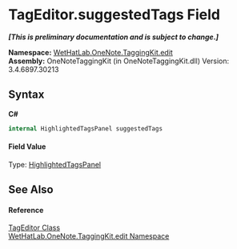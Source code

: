 # TagEditor.suggestedTags Field
 _**\[This is preliminary documentation and is subject to change.\]**_

**Namespace:**&nbsp;<a href="60ca3730-00cd-fce3-4009-523f3952fd9e">WetHatLab.OneNote.TaggingKit.edit</a><br />**Assembly:**&nbsp;OneNoteTaggingKit (in OneNoteTaggingKit.dll) Version: 3.4.6897.30213

## Syntax

**C#**<br />
``` C#
internal HighlightedTagsPanel suggestedTags
```


#### Field Value
Type: <a href="1ffdd49a-8be7-2721-c076-b0ac663ecd27">HighlightedTagsPanel</a>

## See Also


#### Reference
<a href="6765a162-e3fb-2908-aff7-cf593766521d">TagEditor Class</a><br /><a href="60ca3730-00cd-fce3-4009-523f3952fd9e">WetHatLab.OneNote.TaggingKit.edit Namespace</a><br />